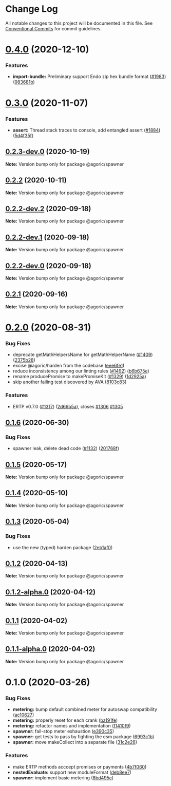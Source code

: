 # Change Log

All notable changes to this project will be documented in this file.
See [Conventional Commits](https://conventionalcommits.org) for commit guidelines.

# [0.4.0](https://github.com/Agoric/agoric-sdk/compare/@agoric/spawner@0.3.0...@agoric/spawner@0.4.0) (2020-12-10)


### Features

* **import-bundle:** Preliminary support Endo zip hex bundle format ([#1983](https://github.com/Agoric/agoric-sdk/issues/1983)) ([983681b](https://github.com/Agoric/agoric-sdk/commit/983681bfc4bf512b6bd90806ed9220cd4fefc13c))





# [0.3.0](https://github.com/Agoric/agoric-sdk/compare/@agoric/spawner@0.2.3-dev.0...@agoric/spawner@0.3.0) (2020-11-07)


### Features

* **assert:** Thread stack traces to console, add entangled assert ([#1884](https://github.com/Agoric/agoric-sdk/issues/1884)) ([5d4f35f](https://github.com/Agoric/agoric-sdk/commit/5d4f35f901f2ca40a2a4d66dab980a5fe8e575f4))





## [0.2.3-dev.0](https://github.com/Agoric/agoric-sdk/compare/@agoric/spawner@0.2.2...@agoric/spawner@0.2.3-dev.0) (2020-10-19)

**Note:** Version bump only for package @agoric/spawner





## [0.2.2](https://github.com/Agoric/agoric-sdk/compare/@agoric/spawner@0.2.2-dev.2...@agoric/spawner@0.2.2) (2020-10-11)

**Note:** Version bump only for package @agoric/spawner





## [0.2.2-dev.2](https://github.com/Agoric/agoric-sdk/compare/@agoric/spawner@0.2.2-dev.1...@agoric/spawner@0.2.2-dev.2) (2020-09-18)

**Note:** Version bump only for package @agoric/spawner





## [0.2.2-dev.1](https://github.com/Agoric/agoric-sdk/compare/@agoric/spawner@0.2.2-dev.0...@agoric/spawner@0.2.2-dev.1) (2020-09-18)

**Note:** Version bump only for package @agoric/spawner





## [0.2.2-dev.0](https://github.com/Agoric/agoric-sdk/compare/@agoric/spawner@0.2.1...@agoric/spawner@0.2.2-dev.0) (2020-09-18)

**Note:** Version bump only for package @agoric/spawner





## [0.2.1](https://github.com/Agoric/agoric-sdk/compare/@agoric/spawner@0.2.0...@agoric/spawner@0.2.1) (2020-09-16)

**Note:** Version bump only for package @agoric/spawner





# [0.2.0](https://github.com/Agoric/agoric-sdk/compare/@agoric/spawner@0.1.6...@agoric/spawner@0.2.0) (2020-08-31)


### Bug Fixes

* deprecate getMathHelpersName for getMathHelperName ([#1409](https://github.com/Agoric/agoric-sdk/issues/1409)) ([2375b28](https://github.com/Agoric/agoric-sdk/commit/2375b28c1aadf8116c3665cec0ef0397e6a91102))
* excise @agoric/harden from the codebase ([eee6fe1](https://github.com/Agoric/agoric-sdk/commit/eee6fe1153730dec52841c9eb4c056a8c5438b0f))
* reduce inconsistency among our linting rules ([#1492](https://github.com/Agoric/agoric-sdk/issues/1492)) ([b6b675e](https://github.com/Agoric/agoric-sdk/commit/b6b675e2de110e2af19cad784a66220cab21dacf))
* rename producePromise to makePromiseKit ([#1329](https://github.com/Agoric/agoric-sdk/issues/1329)) ([1d2925a](https://github.com/Agoric/agoric-sdk/commit/1d2925ad640cce7b419751027b44737bd46a6d59))
* skip another failing test discovered by AVA ([8103c83](https://github.com/Agoric/agoric-sdk/commit/8103c8340540b8d6f83b38b2e912a22ec66a75b2))


### Features

* ERTP v0.7.0 ([#1317](https://github.com/Agoric/agoric-sdk/issues/1317)) ([2d66b5a](https://github.com/Agoric/agoric-sdk/commit/2d66b5ae1feaeef1024fc6bfac7066a385ed5207)), closes [#1306](https://github.com/Agoric/agoric-sdk/issues/1306) [#1305](https://github.com/Agoric/agoric-sdk/issues/1305)





## [0.1.6](https://github.com/Agoric/agoric-sdk/compare/@agoric/spawner@0.1.5...@agoric/spawner@0.1.6) (2020-06-30)


### Bug Fixes

* spawner leak, delete dead code ([#1132](https://github.com/Agoric/agoric-sdk/issues/1132)) ([201768f](https://github.com/Agoric/agoric-sdk/commit/201768f28597a706907f6108ca749f94e0eb5d19))





## [0.1.5](https://github.com/Agoric/agoric-sdk/compare/@agoric/spawner@0.1.4...@agoric/spawner@0.1.5) (2020-05-17)

**Note:** Version bump only for package @agoric/spawner





## [0.1.4](https://github.com/Agoric/agoric-sdk/compare/@agoric/spawner@0.1.3...@agoric/spawner@0.1.4) (2020-05-10)

**Note:** Version bump only for package @agoric/spawner





## [0.1.3](https://github.com/Agoric/agoric-sdk/compare/@agoric/spawner@0.1.2...@agoric/spawner@0.1.3) (2020-05-04)


### Bug Fixes

* use the new (typed) harden package ([2eb1af0](https://github.com/Agoric/agoric-sdk/commit/2eb1af08fe3967629a3ce165752fd501a5c85a96))





## [0.1.2](https://github.com/Agoric/agoric-sdk/compare/@agoric/spawner@0.1.2-alpha.0...@agoric/spawner@0.1.2) (2020-04-13)

**Note:** Version bump only for package @agoric/spawner





## [0.1.2-alpha.0](https://github.com/Agoric/agoric-sdk/compare/@agoric/spawner@0.1.1...@agoric/spawner@0.1.2-alpha.0) (2020-04-12)

**Note:** Version bump only for package @agoric/spawner





## [0.1.1](https://github.com/Agoric/agoric-sdk/compare/@agoric/spawner@0.1.1-alpha.0...@agoric/spawner@0.1.1) (2020-04-02)

**Note:** Version bump only for package @agoric/spawner





## [0.1.1-alpha.0](https://github.com/Agoric/agoric-sdk/compare/@agoric/spawner@0.1.0...@agoric/spawner@0.1.1-alpha.0) (2020-04-02)

**Note:** Version bump only for package @agoric/spawner





# 0.1.0 (2020-03-26)


### Bug Fixes

* **metering:** bump default combined meter for autoswap compatibility ([ac10627](https://github.com/Agoric/agoric-sdk/commit/ac10627a3524bdd6d2719026497fd37c8d00d25b))
* **metering:** properly reset for each crank ([ba191fe](https://github.com/Agoric/agoric-sdk/commit/ba191fe3435905e3d2ea5ab016571d1943d84bec))
* **metering:** refactor names and implementation ([f1410f9](https://github.com/Agoric/agoric-sdk/commit/f1410f91fbee61903e82a81368675eef4fa0b836))
* **spawner:** fail-stop meter exhaustion ([e390c35](https://github.com/Agoric/agoric-sdk/commit/e390c35c67aba674c22e03ede30e01c4da46ad3b))
* **spawner:** get tests to pass by fighting the esm package ([6993c1b](https://github.com/Agoric/agoric-sdk/commit/6993c1b9dc06d63d24c7a30656368131cff631a1))
* **spawner:** move makeCollect into a separate file ([31c2e28](https://github.com/Agoric/agoric-sdk/commit/31c2e2813ee4c6ff910b482c2d262241e5f941fc))


### Features

* make ERTP methods acccept promises or payments ([4b7f060](https://github.com/Agoric/agoric-sdk/commit/4b7f06048bb0f86c2028a9c9cfae8ff90b595bd7))
* **nestedEvaluate:** support new moduleFormat ([deb8ee7](https://github.com/Agoric/agoric-sdk/commit/deb8ee73437cb86ef98c160239c931305fb370ad))
* **spawner:** implement basic metering ([8bd495c](https://github.com/Agoric/agoric-sdk/commit/8bd495ce64ab20a4f7e78999846afe1f9bce96a4))
